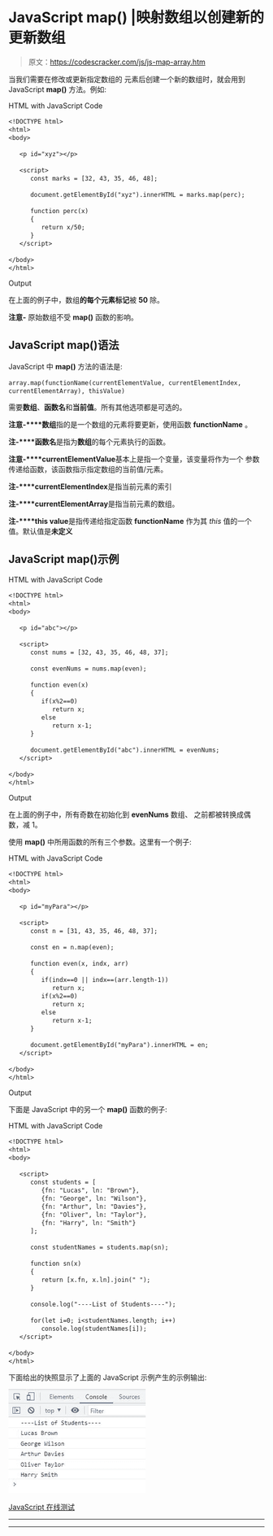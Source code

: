 # JavaScript map() |映射数组以创建新的更新数组

> 原文：<https://codescracker.com/js/js-map-array.htm>

当我们需要在修改或更新指定数组的 元素后创建一个新的数组时，就会用到 JavaScript **map()** 方法。例如:

HTML with JavaScript Code

```
<!DOCTYPE html>
<html>
<body>

   <p id="xyz"></p>

   <script>
      const marks = [32, 43, 35, 46, 48];

      document.getElementById("xyz").innerHTML = marks.map(perc);

      function perc(x)
      {
         return x/50;
      }
   </script>

</body>
</html>
```

Output

在上面的例子中，数组**的每个元素标记**被 **50** 除。

**注意-** 原始数组不受 **map()** 函数的影响。

## JavaScript map()语法

JavaScript 中 **map()** 方法的语法是:

```
array.map(functionName(currentElementValue, currentElementIndex, currentElementArray), thisValue)
```

需要**数组**、**函数名**和**当前值**。所有其他选项都是可选的。

**注意-****数组**指的是一个数组的元素将要更新，使用函数 **functionName** 。

**注-****函数名**是指为**数组**的每个元素执行的函数。

**注意-****currentElementValue**基本上是指一个变量，该变量将作为一个 参数传递给函数，该函数指示指定数组的当前值/元素。

**注-****currentElementIndex**是指当前元素的索引

**注-****currentElementArray**是指当前元素的数组。

**注-****this value**是指传递给指定函数 **functionName** 作为其 *this* 值的一个值。默认值是**未定义**

## JavaScript map()示例

HTML with JavaScript Code

```
<!DOCTYPE html>
<html>
<body>

   <p id="abc"></p>

   <script>
      const nums = [32, 43, 35, 46, 48, 37];

      const evenNums = nums.map(even);

      function even(x)
      {
         if(x%2==0)
            return x;
         else
            return x-1;
      }

      document.getElementById("abc").innerHTML = evenNums;
   </script>

</body>
</html>
```

Output

在上面的例子中，所有奇数在初始化到 **evenNums** 数组、 之前都被转换成偶数，减 1。

使用 **map()** 中所用函数的所有三个参数。这里有一个例子:

HTML with JavaScript Code

```
<!DOCTYPE html>
<html>
<body>

   <p id="myPara"></p>

   <script>
      const n = [31, 43, 35, 46, 48, 37];

      const en = n.map(even);

      function even(x, indx, arr)
      {
         if(indx==0 || indx==(arr.length-1))
            return x;
         if(x%2==0)
            return x;
         else
            return x-1;
      }

      document.getElementById("myPara").innerHTML = en;
   </script>

</body>
</html>
```

Output

下面是 JavaScript 中的另一个 **map()** 函数的例子:

HTML with JavaScript Code

```
<!DOCTYPE html>
<html>
<body>

   <script>
      const students = [
         {fn: "Lucas", ln: "Brown"},
         {fn: "George", ln: "Wilson"},
         {fn: "Arthur", ln: "Davies"},
         {fn: "Oliver", ln: "Taylor"},
         {fn: "Harry", ln: "Smith"}
      ];

      const studentNames = students.map(sn);

      function sn(x)
      {
         return [x.fn, x.ln].join(" ");
      }

      console.log("----List of Students----");

      for(let i=0; i<studentNames.length; i++)
         console.log(studentNames[i]);
   </script>

</body>
</html>
```

下面给出的快照显示了上面的 JavaScript 示例产生的示例输出:

![javascript map an array example](img/488aacf6ce0490a402d41f96ed6420f6.png)

[JavaScript 在线测试](/exam/showtest.php?subid=6)

* * *

* * *